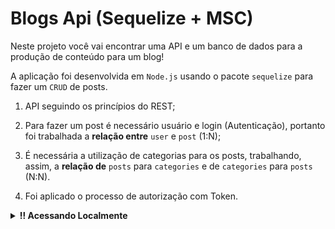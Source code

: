 # Blogs Api (Sequelize + MSC)
Neste projeto você vai encontrar uma API e um banco de dados para a produção de conteúdo para um blog! 

  A aplicação foi desenvolvida em `Node.js` usando o pacote `sequelize` para fazer um `CRUD` de posts.

  1. API seguindo os princípios do REST;
  
  2. Para fazer um post é necessário usuário e login (Autenticação), portanto foi trabalhada a **relação entre** `user` e `post` (1:N); 

  3. É necessária a utilização de categorias para os posts, trabalhando, assim, a **relação de** `posts` para `categories` e de `categories` para `posts` (N:N).
  
  4. Foi aplicado o processo de autorização com Token.
  
<details>
  <summary><strong>‼️ Acessando Localmente</strong></summary><br/>
   Com Docker
 
  **:warning: Antes de começar, seu docker-compose precisa estar na versão 1.29 ou superior.


  > :information_source: Rode os serviços `node` e `db` com o comando `docker-compose up -d --build`.

  - Lembre-se de parar o `mysql` se estiver usando localmente na porta padrão (`3306`), ou adapte, caso queria fazer uso da aplicação em containers;

  - Esses serviços irão inicializar um container chamado `blogs_api` e outro chamado `blogs_api_db`;

  - A partir daqui você pode rodar o container `blogs_api` via CLI ou abri-lo no VS Code;

  > :information_source: Use o comando `docker exec -it blogs_api bash`.

  - Ele te dará acesso ao terminal interativo do container criado pelo compose, que está rodando em segundo plano.

  > :information_source: Instale as dependências [**Caso existam**] com `npm install`. (Instale dentro do container)
</details>

